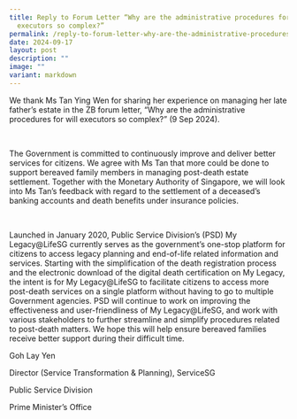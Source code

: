 ```yaml
---
title: Reply to Forum Letter “Why are the administrative procedures for will
  executors so complex?”
permalink: /reply-to-forum-letter-why-are-the-administrative-procedures-for-will-executors-so-complex/
date: 2024-09-17
layout: post
description: ""
image: ""
variant: markdown
---
```

<p>We thank Ms Tan Ying Wen for sharing her experience on managing her late
father’s estate in the ZB forum letter, “Why are the administrative procedures
for will executors so complex?” (9 Sep 2024).</p>
<p>&nbsp;</p>
<p>The Government is committed to continuously improve and deliver better
services for citizens. We agree with Ms Tan that more could be done to
support bereaved family members in managing post-death estate settlement.
Together with the Monetary Authority of Singapore, we will look into Ms
Tan’s feedback with regard to the settlement of a deceased’s banking accounts
and death benefits under insurance policies.</p>
<p>&nbsp;</p>
<p>Launched in January 2020, Public Service Division’s (PSD) My Legacy@LifeSG
currently serves as the government’s one-stop platform for citizens to
access legacy planning and end-of-life related information and services.
Starting with the simplification of the death registration process and
the electronic download of the digital death certification on My Legacy,
the intent is for My Legacy@LifeSG to facilitate citizens to access more
post-death services on a single platform without having to go to multiple
Government agencies. PSD will continue to work on improving the effectiveness
and user-friendliness of My Legacy@LifeSG, and work with various stakeholders
to further streamline and simplify procedures related to post-death matters.
We hope this will help ensure bereaved families receive better support
during their difficult time.</p>
<p></p>
<p>Goh Lay Yen</p>
<p>Director (Service Transformation &amp; Planning), ServiceSG</p>
<p>Public Service Division</p>
<p>Prime Minister’s Office</p>
<p></p>